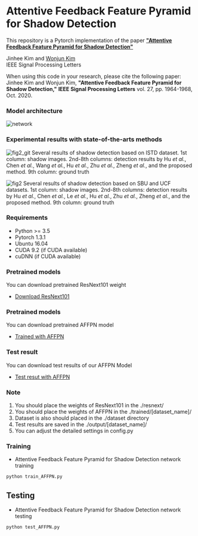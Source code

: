 # Attentive Feedback Feature Pyramid for Shadow Detection 

This repository is a Pytorch implementation of the paper [**"Attentive Feedback Feature Pyramid for Shadow Detection"**](https://ieeexplore.ieee.org/document/9242301)

Jinhee Kim and [Wonjun Kim](https://sites.google.com/view/dcvl)  
IEEE Signal Processing Letters

When using this code in your research, please cite the following paper: Jinhee Kim and Wonjun Kim, **"Attentive Feedback Feature Pyramid for Shadow Detection,"** **IEEE Signal Processing Letters** vol. 27, pp. 1964-1968, Oct. 2020.

### Model architecture
![network](https://user-images.githubusercontent.com/60129726/97146672-944f3f00-17ab-11eb-9421-413bb2840c00.png)

### Experimental results with state-of-the-arts methods

![fig2_git](https://user-images.githubusercontent.com/60129726/80967835-f90b8b80-8e51-11ea-9b60-11e72f50a6cd.png)
Several results of shadow detection based on ISTD dataset. 1st column: shadow images. 2nd-8th columns: detection results by Hu *et al.*, Chen *et al.*, Wang *et al.*, Hu *et al.*, Zhu *et al.*, Zheng *et al.*, and the proposed method. 9th column: ground truth

![fig2](https://user-images.githubusercontent.com/60129726/80562585-1213d700-8a23-11ea-86e5-a75519bc322e.png)
Several results of shadow detection based on SBU and UCF datasets. 1st column: shadow images. 2nd-8th columns: detection results by Hu *et al.*, Chen *et al.*, Le *et al.*, Hu *et al.*, Zhu *et al.*, Zheng *et al.*, and the proposed method. 9th column: ground truth

### Requirements

* Python >= 3.5
* Pytorch 1.3.1
* Ubuntu 16.04
* CUDA 9.2 (if CUDA available)
* cuDNN (if CUDA available)

### Pretrained models
You can download pretrained ResNext101 weight
* [Download ResNext101](https://drive.google.com/drive/folders/1bTx9eB5_tcMYHSVAFyTpTHUDS_PHEIvg?usp=sharing)

### Pretrained models
You can download pretrained AFFPN model
* [Trained with AFFPN](https://drive.google.com/drive/folders/1cm4CmxCBoqVJlom5WCuL-mvLyf4-Jd_m?usp=sharing)

### Test result
You can download test results of our AFFPN Model
* [Test resut with AFFPN](https://drive.google.com/drive/folders/1yRrbVLmDZPY6VBG7IfSoXgbiQqrEwNVI?usp=sharing)

### Note 
1. You should place the weights of ResNext101 in the ./resnext/
2. You should place the weights of AFFPN in the ./trained/[dataset_name]/  
3. Dataset is also should placed in the ./dataset directory  
4. Test results are saved in the ./output/[dataset_name]/
5. You can adjust the detailed settings in config.py

### Training
* Attentive Feedback Feature Pyramid for Shadow Detection network training
```bash
python train_AFFPN.py
```
## Testing 
* Attentive Feedback Feature Pyramid for Shadow Detection  network testing
```bash
python test_AFFPN.py
```

